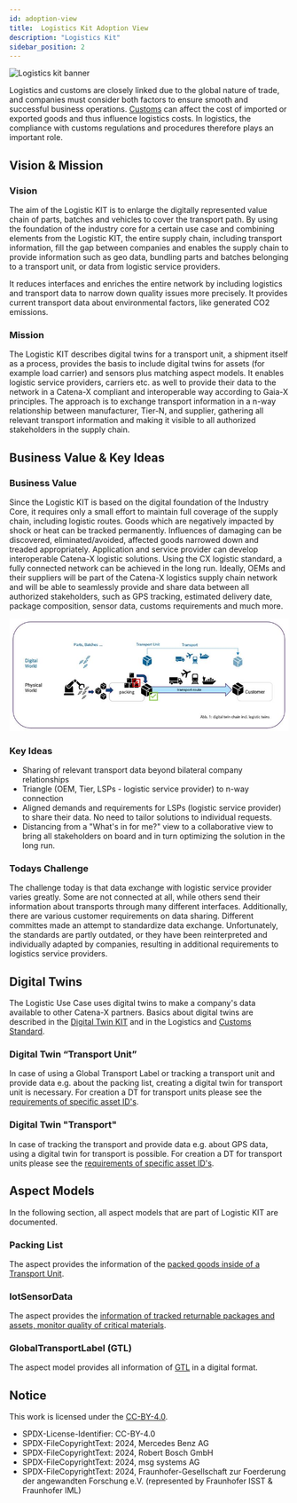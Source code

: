 ```yaml
---
id: adoption-view
title:  Logistics Kit Adoption View
description: "Logistics Kit"
sidebar_position: 2
---
```


![Logistics kit banner](@site/static/img/kits/logistics/logistics-kit-logo.drawio.svg)

Logistics and customs are closely linked due to the global nature of trade, and companies must consider both factors to ensure smooth and successful business operations. [Customs](../customs-kit/adoption-view-customs.md) can affect the cost of imported or exported goods and thus influence logistics costs. In logistics, the compliance with customs regulations and procedures therefore plays an important role.

## Vision & Mission

### Vision

The aim of the Logistic KIT is to enlarge the digitally represented value chain of parts, batches and vehicles to cover the transport path. By using the foundation of the industry core for a certain use case and combining elements from the Logistic KIT, the entire supply chain, including transport information, fill the gap between companies and enables the supply chain to provide information such as geo data, bundling parts and batches belonging to a transport unit, or data from logistic service providers.

It reduces interfaces and enriches the entire network by including logistics and transport data to narrow down quality issues more precisely. It provides current transport data about environmental factors, like generated CO2 emissions.

### Mission

The Logistic KIT describes digital twins for a transport unit, a shipment itself as a process, provides the basis to include digital twins for assets (for example load carrier) and sensors plus matching aspect models. It enables logistic service providers, carriers etc. as well to provide their data to the network in a Catena-X compliant and interoperable way according to Gaia-X principles.
The approach is to exchange transport information in a n-way relationship between manufacturer, Tier-N, and supplier, gathering all relevant transport information and making it visible to all authorized stakeholders in the supply chain.

## Business Value & Key Ideas

### Business Value

Since the Logistic KIT is based on the digital foundation of the Industry Core, it requires only a small effort to maintain full coverage of the supply chain, including logistic routes. Goods which are negatively impacted by shock or heat can be tracked permanently. Influences of damaging can be discovered, eliminated/avoided, affected goods narrowed down and treaded appropriately.
Application and service provider can develop interoperable Catena-X logistic solutions.
Using the CX logistic standard, a fully connected network can be achieved in the long run. Ideally, OEMs and their suppliers will be part of the Catena-X logistics supply chain network and will be able to seamlessly provide and share data between all authorized stakeholders, such as GPS tracking, estimated delivery date, package composition, sensor data, customs requirements and much more.

![Logistic Twins](./assets/LogisticTwins.png)

### Key Ideas

- Sharing of relevant transport data beyond bilateral company relationships
- Triangle (OEM, Tier, LSPs - logistic service provider) to n-way connection
- Aligned demands and requirements for LSPs (logistic service provider) to share their data. No need to tailor solutions to individual requests.
- Distancing from a "What's in for me?" view to a collaborative view to bring all stakeholders on board and in turn optimizing the solution in the long run.

### Todays Challenge

The challenge today is that data exchange with logistic service provider varies greatly. Some are not connected at all, while others send their information about transports through many different interfaces. Additionally, there are various customer requirements on data sharing. Different committes made an attempt to standardize data exchange. Unfortunately, the standards are partly outdated, or they have been reinterpreted and individually adapted by companies, resulting in additional requirements to logistics service providers.

## Digital Twins

The Logistic Use Case uses digital twins to make a company's data available to other Catena-X partners. Basics about digital twins are described in the [Digital Twin KIT](https://eclipse-tractusx.github.io/docs-kits/category/digital-twin-kit/) and in the Logistics and [Customs Standard](https://github.com/catenax-eV/product-standardization-prod/blob/main/standards/CX-0150-UseCaseLogistics/CX-0150-UseCaseLogistics.md).

### Digital Twin “Transport Unit”

In case of using a Global Transport Label or tracking a transport unit and provide data e.g. about the packing list, creating a digital twin for transport unit is necessary. For creation a DT for transport units please see the [requirements of specific asset ID's](https://github.com/catenax-eV/product-standardization-prod/blob/main/standards/CX-0150-UseCaseLogistics/CX-0150-UseCaseLogistics.md#23-special-digital-twins-for-logistics-and-specific-asset-ids).

### Digital Twin "Transport"

In case of tracking the transport and provide data e.g. about GPS data, using a digital twin for transport is possible. For creation a DT for transport units please see the [requirements of specific asset ID's](https://github.com/catenax-eV/product-standardization-prod/blob/main/standards/CX-0150-UseCaseLogistics/CX-0150-UseCaseLogistics.md#23-special-digital-twins-for-logistics-and-specific-asset-ids).

## Aspect Models

In the following section, all aspect models that are part of Logistic KIT are documented.

### Packing List

The aspect provides the information of the [packed goods inside of a Transport Unit]((https://github.com/eclipse-tractusx/sldt-semantic-models/blob/main/io.catenax.packing_list/1.0.0/PackingList.ttl)).

### IotSensorData

The aspect provides the [information of tracked returnable packages and assets, monitor quality of critical materials](https://github.com/eclipse-tractusx/sldt-semantic-models/blob/main/io.catenax.iot_sensor_data/2.0.0/IotSensorData.ttl).

### GlobalTransportLabel (GTL)

The aspect model provides all information of [GTL](https://github.com/eclipse-tractusx/sldt-semantic-models/blob/main/io.catenax.global_transport_label/1.0.0/GlobalTransportLabel.ttl) in a digital format.

## Notice

This work is licensed under the [CC-BY-4.0](https://creativecommons.org/licenses/by/4.0/legalcode).

- SPDX-License-Identifier: CC-BY-4.0
- SPDX-FileCopyrightText: 2024, Mercedes Benz AG
- SPDX-FileCopyrightText: 2024, Robert Bosch GmbH
- SPDX-FileCopyrightText: 2024, msg systems AG
- SPDX-FileCopyrightText: 2024, Fraunhofer-Gesellschaft zur Foerderung der angewandten Forschung e.V. (represented by Fraunhofer ISST & Fraunhofer IML)
